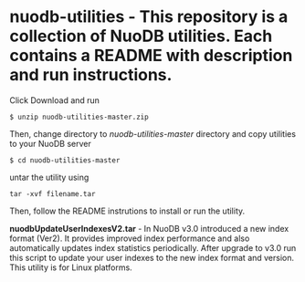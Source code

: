 # nuodb-utilities - This repository is a collection of NuoDB utilities. Each contains a README with description and run instructions.

Click Download and run

    $ unzip nuodb-utilities-master.zip

Then, change directory to *nuodb-utilities-master* directory and copy utilities to your NuoDB server

    $ cd nuodb-utilities-master

untar the utility using

    tar -xvf filename.tar

Then, follow the README instrutions to install or run the utility.


**nuodbUpdateUserIndexesV2.tar** -
In NuoDB v3.0 introduced a new index format (Ver2). It provides improved index performance and also automatically updates index statistics periodically. After upgrade to v3.0 run this script to update your user indexes to the new index format and version. This utility is for Linux platforms.

